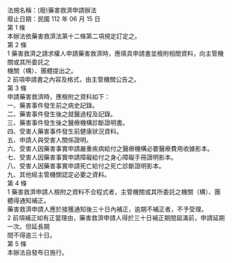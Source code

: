 法規名稱：(廢)藥害救濟申請辦法  
廢止日期：民國 112 年 06 月 15 日  
第 1 條  
本辦法依藥害救濟法第十二條第二項規定訂定之。  
第 2 條  
1 藥害救濟之請求權人申請藥害救濟時，應填具申請書並檢附相關資料，向主管機關或其所委託之  
機關（構）、團體提出之。  
2 前項申請書之內容及格式，由主管機關公告之。  
第 3 條  
申請藥害救濟時，應檢附之資料如下：  
一、藥害事件發生前之病史記錄。  
二、藥害事件發生後之就醫過程及記錄。  
三、藥害事件發生後之醫療機構診斷證明書。  
四、受害人藥害事件發生前健康狀況資料。  
五、申請人與受害人關係證明。  
六、受害人因藥害事實申請嚴重疾病給付之醫療機構必要醫療費用收據影本。  
七、受害人因藥害事實申請障礙給付之身心障礙手冊證明影本。  
八、受害人因藥害事實申請死亡給付之死亡診斷證明影本。  
九、其他經主管機關認定必要之資料。  
第 4 條  
1 藥害救濟申請人檢附之資料不合程式者，主管機關或其所委託之機關（構）、團體得通知補正。  
藥害救濟申請人應於接獲通知後三十日內補正，逾期不補正者，不予受理。  
2 前項補正如有正當理由，藥害救濟申請人得於三十日補正期間屆滿前，申請延期一次。但延長期  
間不得逾三十日。  
第 5 條  
本辦法自發布日施行。  


